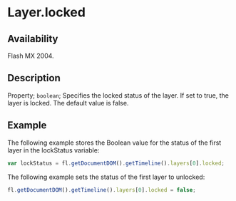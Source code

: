 # Layer.locked

## Availability

Flash MX 2004.

## Description

Property; `boolean`; Specifies the locked status of the layer. If set to true, the layer is locked. The default value is false.

## Example

The following example stores the Boolean value for the status of the first layer in the lockStatus variable:

```javascript
var lockStatus = fl.getDocumentDOM().getTimeline().layers[0].locked;
```

The following example sets the status of the first layer to unlocked:

```javascript
fl.getDocumentDOM().getTimeline().layers[0].locked = false;
```
